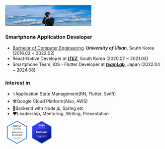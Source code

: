 <img src="./background.jpg" width="55%" height="55%">


### Smartphone Application Developer
- <ins>Bachelor of Computer Engineering</ins>, ***University of Ulsan***, South Korea (2016.02 ~ 2022.02)
- React-Native Developer at ***[ITEZ](https://www.itez.io/)***, South Korea (2020.07 ~ 2021.03)
- Smartphone Team, iOS・Flutter Developer at ***[teamLab](https://www.team-lab.com/)***, Japan (2022.04 ~ 2024.08)

### Interest in
- ⚡Application State Management(RN, Flutter, Swift)
- 🛠️Google Cloud Platform(Also, AWS)
- 🚀Backend with Node.js, Spring etc
- ❤️Leadership, Mentoring, Writing, Presentation

<div>
<img src="./aws-certified-solutions-architect-associate.png" width="15%" height="15%">
<img src="./aws-certified-developer.png" width="15%" height="15%">
</div>
